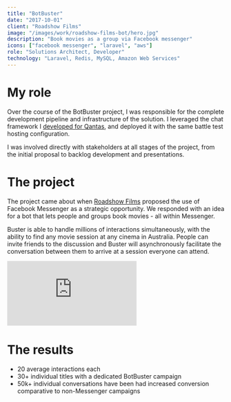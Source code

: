```yaml
---
title: "BotBuster"
date: "2017-10-01"
client: "Roadshow Films"
image: "/images/work/roadshow-films-bot/hero.jpg"
description: "Book movies as a group via Facebook messenger"
icons: ["facebook messenger", "laravel", "aws"]
role: "Solutions Architect, Developer"
technology: "Laravel, Redis, MySQL, Amazon Web Services"
---
```


# My role

Over the course of the BotBuster project, I was responsible for the complete
development pipeline and infrastructure of the solution. I leveraged the chat
framework I [developed for Qantas](/work/qantas-bot), and deployed it with the
same battle test hosting configuration.

I was involved directly with stakeholders at all stages of the project, from the
initial proposal to backlog development and presentations.

# The project

The project came about when [Roadshow Films](https://roadshow.com.au) proposed
the use of Facebook Messenger as a strategic opportunity. We responded with an
idea for a bot that lets people and groups book movies - all within Messenger.

Buster is able to handle millions of interactions simultaneously, with the
ability to find any movie session at any cinema in Australia. People can invite
friends to the discussion and Buster will asynchronously facilitate the
conversation between them to arrive at a session everyone can attend.

<div class="markdown-video-16/9">
<iframe src="https://player.vimeo.com/video/242667129" webkitallowfullscreen="" mozallowfullscreen="" allowfullscreen="" frameborder="0"></iframe>
</div>

# The results

- 20 average interactions each
- 30+ individual titles with a dedicated BotBuster campaign
- 50k+ individual conversations have been had increased conversion comparative to non-Messenger campaigns
